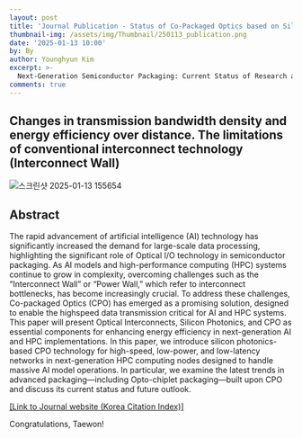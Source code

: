 ```yaml
---
layout: post
title: 'Journal Publication - Status of Co-Packaged Optics based on Silicon Photonics'
thumbnail-img: /assets/img/Thumbnail/250113_publication.png
date: '2025-01-13 10:00'
by: By
author: Younghyun Kim 
excerpt: >-
  Next-Generation Semiconductor Packaging: Current Status of Research and Development on Co-packaged Optics Based on Silicon Photonics
comments: true
---
```

## Changes in transmission bandwidth density and energy efficiency over distance. The limitations of conventional interconnect technology (Interconnect Wall)
![스크린샷 2025-01-13 155654](https://github.com/user-attachments/assets/10f11535-590f-46e8-ae80-0962ba2ecc08)



## Abstract
The rapid advancement of artificial intelligence (AI) technology has significantly increased the demand for large-scale data processing, highlighting the significant role of Optical I/O technology in semiconductor packaging. As AI models and high-performance computing (HPC) systems continue to grow in complexity, overcoming challenges such as the “Interconnect Wall” or “Power Wall,” which refer to interconnect bottlenecks, has become increasingly crucial.
To address these challenges, Co-packaged Optics (CPO) has emerged as a promising solution, designed to enable the highspeed data transmission critical for AI and HPC systems. This paper will present Optical Interconnects, Silicon Photonics, and CPO as essential components for enhancing energy efficiency in next-generation AI and HPC implementations. In this paper, we introduce silicon photonics-based CPO technology for high-speed, low-power, and low-latency networks in next-generation HPC computing nodes designed to handle massive AI model operations. In particular, we examine the latest trends in advanced packaging—including Opto-chiplet packaging—built upon CPO and discuss its current status and future outlook.



[[Link to Journal website (Korea Citation Index)]](https://www.kci.go.kr/kciportal/ci/sereArticleSearch/ciSereArtiView.kci?sereArticleSearchBean.artiId=ART003158917)



Congratulations, Taewon!
